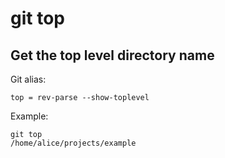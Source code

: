 # git top

## Get the top level directory name

Git alias:

```git
top = rev-parse --show-toplevel
```

Example:

```shell
git top
/home/alice/projects/example
```
